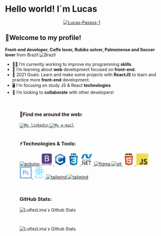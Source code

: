 # Hello world! I´m Lucas <img width="40" align="center" />

<p align="center">
<a href="https://ibb.co/hVgScd5"><img src="https://i.ibb.co/NKFMrNh/Lucas-Passos-1.png" alt="Lucas-Passos-1" border="0"></a>
</p>

## 📄<b>Welcome to my profile!</b>
<p>
    <b>Front-end developer, Coffe lover, Rubiks solver, Palmeirense and
Soccer lover </b> from Brazil <img width="16" src="https://www.flaticon.com/svg/static/icons/svg/197/197386.svg" alt="Brazil">
    </p>
     <ul>
        <li> 👨‍💻 I’m currently working to improve my programming <b>skills</b>.</li>
          <li> 🌱 I’m learning about <b>web</b> development focused on <b>front-end</b>. </li>
            <li> 🥅 2021 Goals: Learn and 
            make some projects with <b>ReactJS</b> to learn and practice more <b>front-end</b> development.</li>
              <li> 🖥️ I'm focusing on study JS & React <b>technologies</b> </li>
                <li> 👯 I’m looking to <b>collaborate</b> with other developers! </li>
     <ul>

<br>

### 💬<b>Find me around the web:</b>

<a href="https://www.linkedin.com/in/lucas-lima-7597b21bb/" align="left">
  <code><img alt="My linkedin" width="32" src="https://www.flaticon.com/svg/static/icons/svg/1383/1383262.svg" /></code>
</a>

<a href="mailto:lucas.op.lima.ll@gmail.com">
  <code><img alt="My e-mail" width="34" src="https://www.flaticon.com/svg/static/icons/svg/324/324123.svg" /></code>
</a>
<br>
<BR>

### ⚡<b>Technologies & Tools:</b>

<p align="left"> <a href="https://www.arduino.cc/" target="_blank"> <img src="https://cdn.worldvectorlogo.com/logos/arduino-1.svg" alt="arduino" width="40" height="40"/> </a> <a href="https://getbootstrap.com" target="_blank"> <img src="https://raw.githubusercontent.com/devicons/devicon/master/icons/bootstrap/bootstrap-plain-wordmark.svg" alt="bootstrap" width="40" height="40"/> </a> <a href="https://www.cprogramming.com/" target="_blank"> <img src="https://raw.githubusercontent.com/devicons/devicon/master/icons/c/c-original.svg" alt="c" width="40" height="40"/> </a> <a href="https://www.w3schools.com/css/" target="_blank"> <img src="https://raw.githubusercontent.com/devicons/devicon/master/icons/css3/css3-original-wordmark.svg" alt="css3" width="40" height="40"/> </a> <a href="https://dotnet.microsoft.com/" target="_blank"> <img src="https://raw.githubusercontent.com/devicons/devicon/master/icons/dot-net/dot-net-original-wordmark.svg" alt="dotnet" width="40" height="40"/> </a> <a href="https://www.figma.com/" target="_blank"> <img src="https://www.vectorlogo.zone/logos/figma/figma-icon.svg" alt="figma" width="40" height="40"/> </a> <a href="https://git-scm.com/" target="_blank"> <img src="https://www.vectorlogo.zone/logos/git-scm/git-scm-icon.svg" alt="git" width="40" height="40"/> </a> <a href="https://www.w3.org/html/" target="_blank"> <img src="https://raw.githubusercontent.com/devicons/devicon/master/icons/html5/html5-original-wordmark.svg" alt="html5" width="40" height="40"/> </a> <a href="https://developer.mozilla.org/en-US/docs/Web/JavaScript" target="_blank"> <img src="https://raw.githubusercontent.com/devicons/devicon/master/icons/javascript/javascript-original.svg" alt="javascript" width="40" height="40"/> </a> <a href="https://www.photoshop.com/en" target="_blank"> <img src="https://raw.githubusercontent.com/devicons/devicon/master/icons/photoshop/photoshop-line.svg" alt="photoshop" width="40" height="40"/> </a> <a href="https://reactjs.org/" target="_blank"> <img src="https://raw.githubusercontent.com/devicons/devicon/master/icons/react/react-original-wordmark.svg" alt="react" width="40" height="40"/> </a> <a href="https://tailwindcss.com/" target="_blank"> <img src="https://www.vectorlogo.zone/logos/tailwindcss/tailwindcss-icon.svg" alt="tailwind" width="40" height="40"/> </a> <a href="https://vuejs.org/" target="_blank"> <img src="https://www.vectorlogo.zone/logos/vuejs/vuejs-icon.svg" alt="tailwind" width="40" height="40"/> </a> </p>


<BR>

### <b>GitHub Stats:</b>


<p align="">
 <img  src="https://github-readme-stats.vercel.app/api?username=LuKezLima&show_icons=true&hide_border=false&theme=dark" alt="LuKezLima´s Github Stats"/>

 </p>
<br>
 <p>
 <img  src="https://github-readme-stats.vercel.app/api/top-langs/?username=LuKezLima&layout=compact&theme=dark" alt="LuKezLima´s Github Stats"/>

</p>



<br/>




